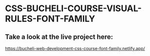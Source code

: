 # CSS-BUCHELI-COURSE-VISUAL-RULES-FONT-FAMILY

## Take a look at the live project here:
https://bucheli-web-development-css-course-font-family.netlify.app/

